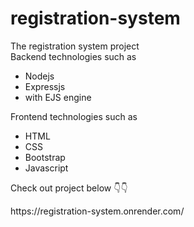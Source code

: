 # registration-system
<div>
The registration system project
</div>
<div>
Backend technologies such as 
<ul>
<li>Nodejs</li>
<li>Expressjs</li>
<li>with EJS engine</li>
</ul>
</div>     
<div>        
Frontend technologies such as
<ul>
<li>HTML</li>
<li>CSS</li>
<li>Bootstrap</li>
<li>Javascript</li>
</ul>
</div>
<div>
  <p>Check out project below 👇👇</p>
https://registration-system.onrender.com/
</div>
